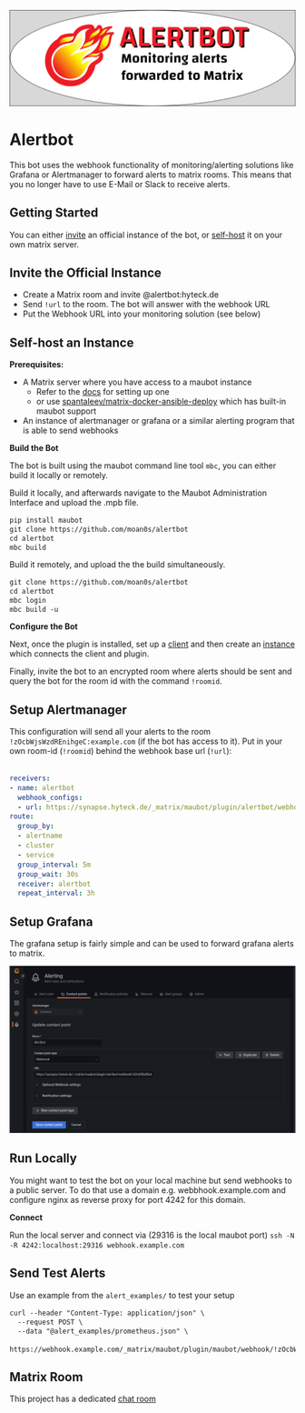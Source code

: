 ![Alertbot banner](assets/alertbanner.png)

# Alertbot

This bot uses the webhook functionality of monitoring/alerting solutions like Grafana or Alertmanager to forward alerts to matrix rooms.
This means that you no longer have to use E-Mail or Slack to receive alerts. 

## Getting Started

You can either [invite](#invite-the-official-instance) an official instance of the bot, or [self-host](#self-host-an-instance) it on your own matrix server.

## Invite the Official Instance

* Create a Matrix room and invite @alertbot:hyteck.de
* Send `!url` to the room. The bot will answer with the webhook URL
* Put the Webhook URL into your monitoring solution (see below)

## Self-host an Instance

**Prerequisites:**
* A Matrix server where you have access to a maubot instance
   * Refer to the [docs](https://docs.mau.fi/maubot/usage/setup/index.html) for setting up one
   * or use [spantaleev/matrix-docker-ansible-deploy](https://github.com/spantaleev/matrix-docker-ansible-deploy/blob/master/docs/configuring-playbook-bot-matrix-registration-bot.md) which has built-in maubot support
* An instance of alertmanager or grafana or a similar alerting program that is able to send webhooks

**Build the Bot**

The bot is built using the maubot command line tool `mbc`, you can either build it locally or remotely.

Build it locally, and afterwards navigate to the Maubot Administration Interface and upload the .mpb file.
```shell
pip install maubot
git clone https://github.com/moan0s/alertbot
cd alertbot
mbc build
```

Build it remotely, and upload the the build simultaneously.
```shell
git clone https://github.com/moan0s/alertbot
cd alertbot
mbc login
mbc build -u
```

**Configure the Bot**

Next, once the plugin is installed, set up a [client](https://docs.mau.fi/maubot/usage/basic.html#creating-clients) and then create an [instance](https://docs.mau.fi/maubot/usage/basic.html#creating-instances) which connects the client and plugin. 

Finally, invite the bot to an encrypted room where alerts should be sent and query the bot for the room id with the command `!roomid`.

## Setup Alertmanager

This configuration will send all your alerts to the room `!zOcbWjsWzdREnihgeC:example.com` (if the bot has access to it).
Put in your own room-id (`!roomid`) behind the webhook base url (`!url`):
```yaml

receivers:
- name: alertbot
  webhook_configs:
  - url: https://synapse.hyteck.de/_matrix/maubot/plugin/alertbot/webhook/!zOcbWjsWzdREnihgeC:example.com
route:
  group_by:
  - alertname
  - cluster
  - service
  group_interval: 5m
  group_wait: 30s
  receiver: alertbot
  repeat_interval: 3h

```

## Setup Grafana

The grafana setup is fairly simple and can be used to forward grafana alerts to matrix.

![Screenshot of the Grafana Setup](assets/grafana.png)

## Run Locally

You might want to test the bot on your local machine but send webhooks to a public server. To do that use a domain 
e.g. webbhook.example.com and configure nginx as reverse proxy for port 4242 for this domain.

**Connect**

Run the local server and connect via (29316 is the local maubot port)
`ssh -N -R 4242:localhost:29316 webhook.example.com`

## Send Test Alerts

Use an example from the `alert_examples/` to test your setup
```shell
curl --header "Content-Type: application/json" \
  --request POST \
  --data "@alert_examples/prometheus.json" \
  https://webhook.example.com/_matrix/maubot/plugin/maubot/webhook/!zOcbWjsWzdREnihreC:example.com
```

## Matrix Room

This project has a dedicated [chat room](https://matrix.to/#/#alertbot:hyteck.de)
